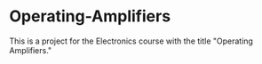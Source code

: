 # Operating-Amplifiers
This is a project for the Electronics course with the title "Operating Amplifiers."
